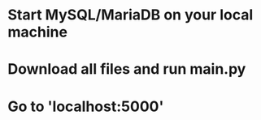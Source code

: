 # Start MySQL/MariaDB on your local machine
# Download all files and run main.py
# Go to 'localhost:5000'